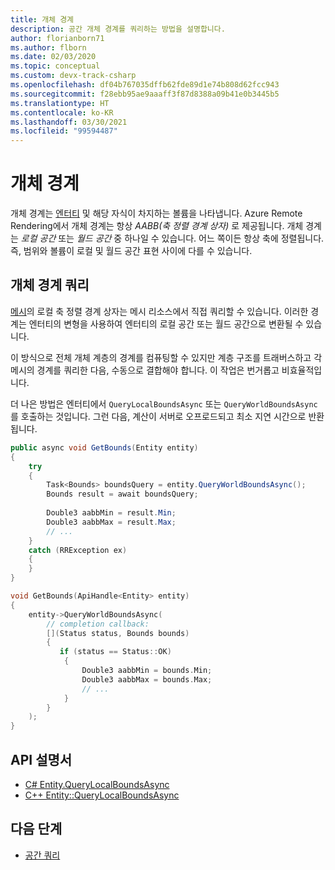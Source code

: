 ```yaml
---
title: 개체 경계
description: 공간 개체 경계를 쿼리하는 방법을 설명합니다.
author: florianborn71
ms.author: flborn
ms.date: 02/03/2020
ms.topic: conceptual
ms.custom: devx-track-csharp
ms.openlocfilehash: df04b767035dffb62fde89d1e74b808d62fcc943
ms.sourcegitcommit: f28ebb95ae9aaaff3f87d8388a09b41e0b3445b5
ms.translationtype: HT
ms.contentlocale: ko-KR
ms.lasthandoff: 03/30/2021
ms.locfileid: "99594487"
---
```

# <a name="object-bounds"></a>개체 경계

개체 경계는 [엔터티](entities.md) 및 해당 자식이 차지하는 볼륨을 나타냅니다. Azure Remote Rendering에서 개체 경계는 항상 *AABB(축 정렬 경계 상자)* 로 제공됩니다. 개체 경계는 *로컬 공간* 또는 *월드 공간* 중 하나일 수 있습니다. 어느 쪽이든 항상 축에 정렬됩니다. 즉, 범위와 볼륨이 로컬 및 월드 공간 표현 사이에 다를 수 있습니다.

## <a name="querying-object-bounds"></a>개체 경계 쿼리

[메시](meshes.md)의 로컬 축 정렬 경계 상자는 메시 리소스에서 직접 쿼리할 수 있습니다. 이러한 경계는 엔터티의 변형을 사용하여 엔터티의 로컬 공간 또는 월드 공간으로 변환될 수 있습니다.

이 방식으로 전체 개체 계층의 경계를 컴퓨팅할 수 있지만 계층 구조를 트래버스하고 각 메시의 경계를 쿼리한 다음, 수동으로 결합해야 합니다. 이 작업은 번거롭고 비효율적입니다.

더 나은 방법은 엔터티에서 `QueryLocalBoundsAsync` 또는 `QueryWorldBoundsAsync`를 호출하는 것입니다. 그런 다음, 계산이 서버로 오프로드되고 최소 지연 시간으로 반환됩니다.

```cs
public async void GetBounds(Entity entity)
{
    try
    {
        Task<Bounds> boundsQuery = entity.QueryWorldBoundsAsync();
        Bounds result = await boundsQuery;
    
        Double3 aabbMin = result.Min;
        Double3 aabbMax = result.Max;
        // ...
    }
    catch (RRException ex)
    {
    }
}
```

```cpp
void GetBounds(ApiHandle<Entity> entity)
{
    entity->QueryWorldBoundsAsync(
        // completion callback:
        [](Status status, Bounds bounds)
        {
           if (status == Status::OK)
            {
                Double3 aabbMin = bounds.Min;
                Double3 aabbMax = bounds.Max;
                // ...
            }
        }
    );
}
```

## <a name="api-documentation"></a>API 설명서

* [C# Entity.QueryLocalBoundsAsync](/dotnet/api/microsoft.azure.remoterendering.entity.querylocalboundsasync)
* [C++ Entity::QueryLocalBoundsAsync](/cpp/api/remote-rendering/entity#querylocalboundsasync)

## <a name="next-steps"></a>다음 단계

* [공간 쿼리](../overview/features/spatial-queries.md)